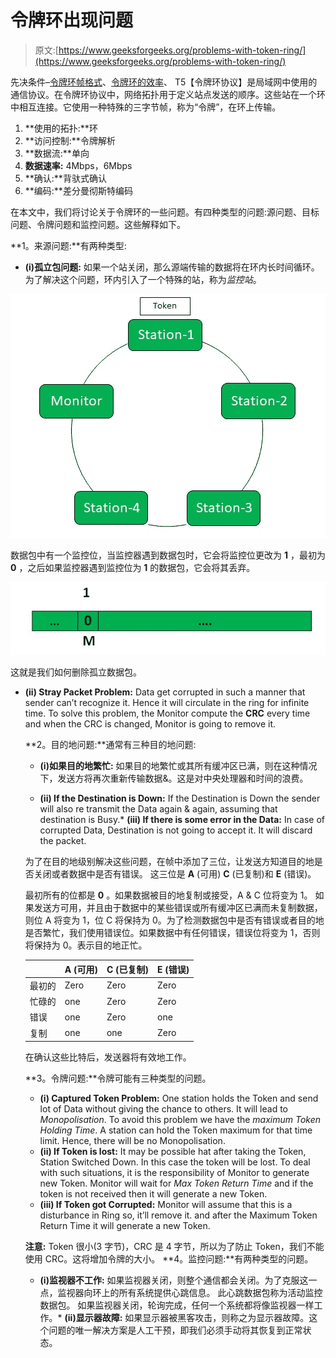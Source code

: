 # 令牌环出现问题

> 原文:[https://www.geeksforgeeks.org/problems-with-token-ring/](https://www.geeksforgeeks.org/problems-with-token-ring/)

先决条件–[令牌环帧格式](https://www.geeksforgeeks.org/?p=203832)、[令牌环的效率](https://www.geeksforgeeks.org/?p=192462)、
T5【令牌环协议】是局域网中使用的通信协议。在令牌环协议中，网络拓扑用于定义站点发送的顺序。这些站在一个环中相互连接。它使用一种特殊的三字节帧，称为“令牌”，在环上传输。

1.  **使用的拓扑:**环
2.  **访问控制:**令牌解析
3.  **数据流:**单向
4.  **数据速率:** 4Mbps，6Mbps
5.  **确认:**背驮式确认
6.  **编码:**差分曼彻斯特编码

在本文中，我们将讨论关于令牌环的一些问题。有四种类型的问题:源问题、目标问题、令牌问题和监控问题。这些解释如下。

**1。来源问题:**有两种类型:

*   **(i)孤立包问题:**
    如果一个站关闭，那么源端传输的数据将在环内长时间循环。为了解决这个问题，环内引入了一个特殊的站，称为*监控站*。

![](img/d8f38ac0598cfaed90890835eaf4528a.png)

数据包中有一个监控位，当监控器遇到数据包时，它会将监控位更改为 **1** ，最初为 **0** ，之后如果监控器遇到监控位为 **1** 的数据包，它会将其丢弃。

![](img/6a5d9a8222a994f7e0b5b1ff47a96f26.png)

这就是我们如何删除孤立数据包。

*   **(ii) Stray Packet Problem:**
    Data get corrupted in such a manner that sender can’t recognize it. Hence it will circulate in the ring for infinite time. To solve this problem, the Monitor compute the **CRC** every time and when the CRC is changed, Monitor is going to remove it.

    **2。目的地问题:**通常有三种目的地问题:

    *   **(i)如果目的地繁忙:**
        如果目的地繁忙或其所有缓冲区已满，则在这种情况下，发送方将再次重新传输数据&。这是对中央处理器和时间的浪费。

    *   **(ii) If the Destination is Down:**
    If the Destination is Down the sender will also re transmit the Data again & again, assuming that destination is Busy.*   **(iii) If there is some error in the Data:**
    In case of corrupted Data, Destination is not going to accept it. It will discard the packet.

    为了在目的地级别解决这些问题，在帧中添加了三位，让发送方知道目的地是否关闭或者数据中是否有错误。
    这三位是 **A** (可用) **C** (已复制)和 **E** (错误)。

    最初所有的位都是 **0** 。如果数据被目的地复制或接受，A & C 位将变为 1。
    如果发送方可用，并且由于数据中的某些错误或所有缓冲区已满而未复制数据，则位 A 将变为 1，位 C 将保持为 0。为了检测数据包中是否有错误或者目的地是否繁忙，我们使用错误位。如果数据中有任何错误，错误位将变为 1，否则将保持为 0。表示目的地正忙。

    |  | **A** (可用) | **C** (已复制) | **E** (错误) |
    | --- | --- | --- | --- |
    | 最初的 | Zero | Zero | Zero |
    | 忙碌的 | one | Zero | Zero |
    | 错误 | one | Zero | one |
    | 复制 | one | one | Zero |

    在确认这些比特后，发送器将有效地工作。

    **3。令牌问题:**令牌可能有三种类型的问题。

    *   **(i) Captured Token Problem:**
        One station holds the Token and send lot of Data without giving the chance to others. It will lead to *Monopolisation*.
        To avoid this problem we have the *maximum Token Holding Time*. A station can hold the Token maximum for that time limit. Hence, there will be no Monopolisation.
    *   **(ii) If Token is lost:**
        It may be possible hat after taking the Token, Station Switched Down. In this case the token will be lost.
        To deal with such situations, it is the responsibility of Monitor to generate new Token. Monitor will wait for *Max Token Return Time* and if the token is not received then it will generate a new Token.
    *   **(iii) If Token got Corrupted:**
        Monitor will assume that this is a disturbance in Ring so, it’ll remove it. and after the Maximum Token Return Time it will generate a new Token.

    **注意:** Token 很小(3 字节)，CRC 是 4 字节，所以为了防止 Token，我们不能使用 CRC。这将增加令牌的大小。
    **4。监控问题:**有两种类型的问题。

    *   **(i)监视器不工作:**
        如果监视器关闭，则整个通信都会关闭。为了克服这一点，监视器向环上的所有系统提供心跳信息。
        此心跳数据包称为活动监控数据包。
        如果监视器关闭，轮询完成，任何一个系统都将像监视器一样工作。*   **(ii)显示器故障:**
    如果显示器被黑客攻击，则称之为显示器故障。这个问题的唯一解决方案是人工干预，即我们必须手动将其恢复到正常状态。